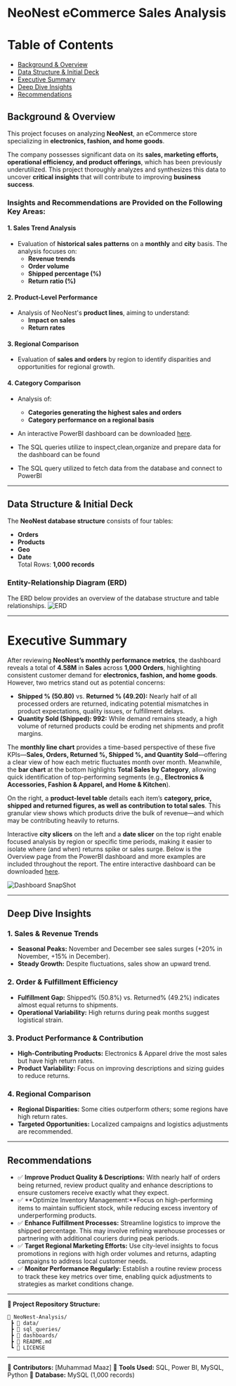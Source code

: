 # NeoNest eCommerce Sales Analysis

# Table of Contents

- [Background & Overview](#background--overview)
- [Data Structure & Initial Deck](#data-structure--initial-deck)
- [Executive Summary](#executive-summary)
- [Deep Dive Insights](#deep-dive-insights)
- [Recommendations](#recommendations)


## Background & Overview
This project focuses on analyzing **NeoNest**, an eCommerce store specializing in **electronics, fashion, and home goods**.

The company possesses significant data on its **sales, marketing efforts, operational efficiency, and product offerings**, which has been previously underutilized. This project thoroughly analyzes and synthesizes this data to uncover **critical insights** that will contribute to improving **business success**.

### **Insights and Recommendations are Provided on the Following Key Areas:**

#### 1. Sales Trend Analysis  
- Evaluation of **historical sales patterns** on a **monthly** and **city** basis. The analysis focuses on:
  - **Revenue trends**  
  - **Order volume**  
  - **Shipped percentage (%)**  
  - **Return ratio (%)**  

#### 2. Product-Level Performance  
- Analysis of NeoNest's **product lines**, aiming to understand:  
  - **Impact on sales**  
  - **Return rates**  

#### 3. Regional Comparison  
- Evaluation of **sales and orders** by region to identify disparities and opportunities for regional growth.

#### 4. Category Comparison  
- Analysis of:  
  - **Categories generating the highest sales and orders**  
  - **Category performance on a regional basis**

- An interactive PowerBI dashboard can be downloaded [here](https://github.com/Maaz-devv/Sales-Analysis/blob/main/Ecommerce%20Project.pbix).
- The SQL queries utilize to inspect,clean,organize and prepare data for the dashboard can be found
- The SQL query utilized to fetch data from the database and connect to PowerBI

---
## Data Structure & Initial Deck
The **NeoNest database structure** consists of four tables:
- **Orders**  
- **Products**  
- **Geo**  
- **Date**  
Total Rows: **1,000 records**

### Entity-Relationship Diagram (ERD)
The ERD below provides an overview of the database structure and table relationships.
![ERD](https://github.com/user-attachments/assets/71a47bc6-beff-4654-ad18-8a4b34e5555d)

---
# Executive Summary

After reviewing **NeoNest’s monthly performance metrics**, the dashboard reveals a total of **4.58M** in **Sales** across **1,000 Orders**, highlighting consistent customer demand for **electronics, fashion, and home goods**. However, two metrics stand out as potential concerns:

- **Shipped % (50.80)** vs. **Returned % (49.20):** Nearly half of all processed orders are returned, indicating potential mismatches in product expectations, quality issues, or fulfillment delays.
- **Quantity Sold (Shipped): 992:** While demand remains steady, a high volume of returned products could be eroding net shipments and profit margins.

The **monthly line chart** provides a time-based perspective of these five KPIs—**Sales, Orders, Returned %, Shipped %, and Quantity Sold**—offering a clear view of how each metric fluctuates month over month. Meanwhile, the **bar chart** at the bottom highlights **Total Sales by Category**, allowing quick identification of top-performing segments (e.g., **Electronics & Accessories, Fashion & Apparel, and Home & Kitchen**).

On the right, a **product-level table** details each item’s **category, price, shipped and returned figures, as well as contribution to total sales**. This granular view shows which products drive the bulk of revenue—and which may be contributing heavily to returns.

Interactive **city slicers** on the left and a **date slicer** on the top right enable focused analysis by region or specific time periods, making it easier to isolate where (and when) returns spike or sales surge.
Below is the Overview page from the PowerBI dashboard and more examples are included throughout the report. The entire interactive dashboard can be downloaded [here](https://github.com/Maaz-devv/Sales-Analysis/blob/main/Ecommerce%20Project.pbix).


![Dashboard SnapShot](https://github.com/user-attachments/assets/fa64b882-230e-4562-80ec-34925cc6e871)

---
## Deep Dive Insights
### 1. Sales & Revenue Trends
- **Seasonal Peaks:** November and December see sales surges (+20% in November, +15% in December).
- **Steady Growth:** Despite fluctuations, sales show an upward trend.

### 2. Order & Fulfillment Efficiency
- **Fulfillment Gap:** Shipped% (50.8%) vs. Returned% (49.2%) indicates almost equal returns to shipments.
- **Operational Variability:** High returns during peak months suggest logistical strain.

### 3. Product Performance & Contribution
- **High-Contributing Products:** Electronics & Apparel drive the most sales but have high return rates.
- **Product Variability:** Focus on improving descriptions and sizing guides to reduce returns.

### 4. Regional Comparison
- **Regional Disparities:** Some cities outperform others; some regions have high return rates.
- **Targeted Opportunities:** Localized campaigns and logistics adjustments are recommended.

---
## Recommendations
- ✅ **Improve Product Quality & Descriptions:** With nearly half of orders being returned, review product quality and enhance descriptions to ensure customers receive exactly what they expect.
- ✅ **Optimize Inventory Management:**Focus on high-performing items to maintain sufficient stock, while reducing excess inventory of underperforming products.
- ✅ **Enhance Fulfillment Processes:** Streamline logistics to improve the shipped percentage. This may involve refining warehouse processes or partnering with additional couriers during peak periods.
- ✅ **Target Regional Marketing Efforts:** Use city-level insights to focus promotions in regions with high order volumes and returns, adapting campaigns to address local customer needs.
- ✅ **Monitor Performance Regularly:** Establish a routine review process to track these key metrics over time, enabling quick adjustments to strategies as market conditions change.

---
**📂 Project Repository Structure:**
```
📂 NeoNest-Analysis/
 ┣ 📂 data/
 ┣ 📂 sql_queries/
 ┣ 📂 dashboards/
 ┣ 📜 README.md
 ┗ 📜 LICENSE
```
---
📌 **Contributors:** [Muhammad Maaz]
📌 **Tools Used:** SQL, Power BI, MySQL, Python
📌 **Database:** MySQL (1,000 records)


